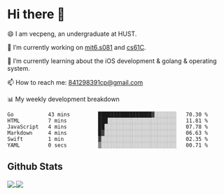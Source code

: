 
# Hi there 👋
😄 I am vecpeng, an undergraduate at HUST.

🔭 I’m currently working on [mit6.s081](https://pdos.csail.mit.edu/6.S081/2020/) and [cs61C](https://inst.eecs.berkeley.edu/~cs61c/fa21/).

🌱 I’m currently learning about the iOS development & golang & operating system.

📫 How to reach me: 841298391cp@gmail.com

📊 My weekly development breakdown
<!--START_SECTION:waka-->

```text
Go           43 mins         █████████████████▓░░░░░░░   70.30 %
HTML         7 mins          ███░░░░░░░░░░░░░░░░░░░░░░   11.81 %
JavaScript   4 mins          ██░░░░░░░░░░░░░░░░░░░░░░░   07.78 %
Markdown     4 mins          █▓░░░░░░░░░░░░░░░░░░░░░░░   06.63 %
Swift        1 min           ▓░░░░░░░░░░░░░░░░░░░░░░░░   02.35 %
YAML         0 secs          ▒░░░░░░░░░░░░░░░░░░░░░░░░   00.71 %
```

<!--END_SECTION:waka-->

## Github Stats
<a href="https://github.com/anuraghazra/github-readme-stats">
  <img align="center" src="https://github-readme-stats.vercel.app/api?username=vecpeng&count_private=true&hide=stars" />
</a>
<a href="https://github.com/anuraghazra/convoychat">
  <img align="center" src="https://github-readme-stats.vercel.app/api/top-langs/?username=vecpeng&layout=compact" />
</a>
